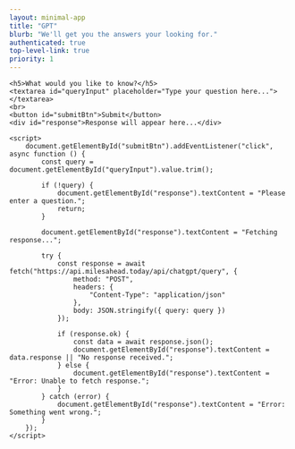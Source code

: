 ```yaml
---
layout: minimal-app
title: "GPT"
blurb: "We'll get you the answers your looking for."
authenticated: true
top-level-link: true
priority: 1
---
```


<style>

	#response {
		margin-top: 20px;
		padding: 10px;
		border: 1px solid #ccc;
		border-radius: 5px;
		background-color: #f9f9f9;
	}
	textarea {
		width: 100%;
		height: 100px;
		margin-bottom: 10px;
		padding: 10px;
		font-size: 16px;
	}
	button {
		padding: 10px 20px;
		font-size: 16px;
		cursor: pointer;
	}
</style>

    <h5>What would you like to know?</h5>
    <textarea id="queryInput" placeholder="Type your question here..."></textarea>
    <br>
    <button id="submitBtn">Submit</button>
    <div id="response">Response will appear here...</div>

    <script>
        document.getElementById("submitBtn").addEventListener("click", async function () {
            const query = document.getElementById("queryInput").value.trim();

            if (!query) {
                document.getElementById("response").textContent = "Please enter a question.";
                return;
            }

            document.getElementById("response").textContent = "Fetching response...";
            
            try {
                const response = await fetch("https://api.milesahead.today/api/chatgpt/query", {
                    method: "POST",
                    headers: {
                        "Content-Type": "application/json"
                    },
                    body: JSON.stringify({ query: query })
                });

                if (response.ok) {
                    const data = await response.json();
                    document.getElementById("response").textContent = data.response || "No response received.";
                } else {
                    document.getElementById("response").textContent = "Error: Unable to fetch response.";
                }
            } catch (error) {
                document.getElementById("response").textContent = "Error: Something went wrong.";
            }
        });
    </script>

